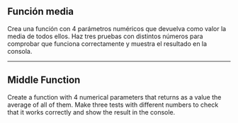 ## Función media

Crea una función con 4 parámetros numéricos que devuelva como valor la media de todos ellos.
Haz tres pruebas con distintos números para comprobar que funciona correctamente y muestra el resultado en la consola.

---

## Middle Function

Create a function with 4 numerical parameters that returns as a value the average of all of them.
Make three tests with different numbers to check that it works correctly and show the result in the console.
